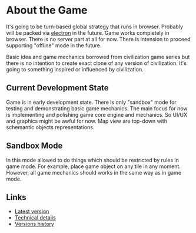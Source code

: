 # About the Game

It's going to be turn-based global strategy that runs in browser. Probably will be packed via [electron](https://www.electronjs.org/) in the future. Game works completely in browser. There is no server part at all for now. There is intension to proceed supporting "offline" mode in the future.

Basic idea and game mechanics borrowed from civilization game series but there is no intention to create exact clone of any version of civilization. It's going to something inspired or influenced by civilization.

## Current Development State

Game is in early development state. There is only "sandbox" mode for testing and demonstrating basic game mechanics. The main focus for now is implementing and polishing game core engine and mechanics. So UI/UX and graphics might be awful for now. Map view are top-down with schemantic objects representations.

## Sandbox Mode

In this mode allowed to do things which should be restricted by rules in game mode. For example, place game object on any tile in any moment. However, all game mechanics should works in the same way as in game mode.

## Links

* [Latest version](v0.1.2)
* [Technical details](technical-details.md)
* [Versions history](versions-history.md)
